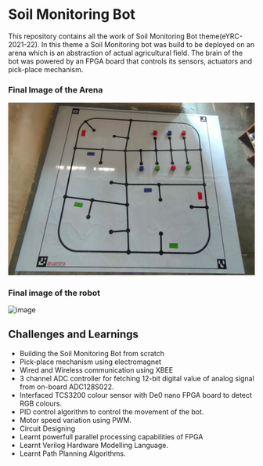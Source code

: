 
# Soil Monitoring Bot

This repository contains all the work of Soil Monitoring Bot theme(eYRC-2021-22). In this theme a Soil Monitoring bot was build to be deployed on an arena which is an abstraction of actual agricultural field.
The brain of the bot was powered by an FPGA board that controls its sensors, actuators and pick-place mechanism.
                      
### Final Image of the Arena

![](SM%231153_Task3A/SM%231153_Task3A.jpeg)

### Final image of the robot

<img width="407" alt="image" src="https://user-images.githubusercontent.com/88222914/156010775-a73febb8-10d0-45f8-a8ae-cda05bcacfdd.png">




## Challenges and Learnings 

- Building the Soil Monitoring Bot from scratch
- Pick-place mechanism using electromagnet
- Wired and Wireless communication using XBEE 
- 3 channel ADC controller for fetching 12-bit digital value of analog signal from on-board ADC128S022.
- Interfaced TCS3200 colour sensor with De0 nano FPGA board to detect RGB colours.
- PID control algorithm to control the movement of the bot.
- Motor speed variation using PWM. 
- Circuit Designing 
- Learnt powerfull parallel processing capabilities of FPGA 
- Learnt Verilog Hardware Modelling Language.
- Learnt Path Planning Algorithms.
